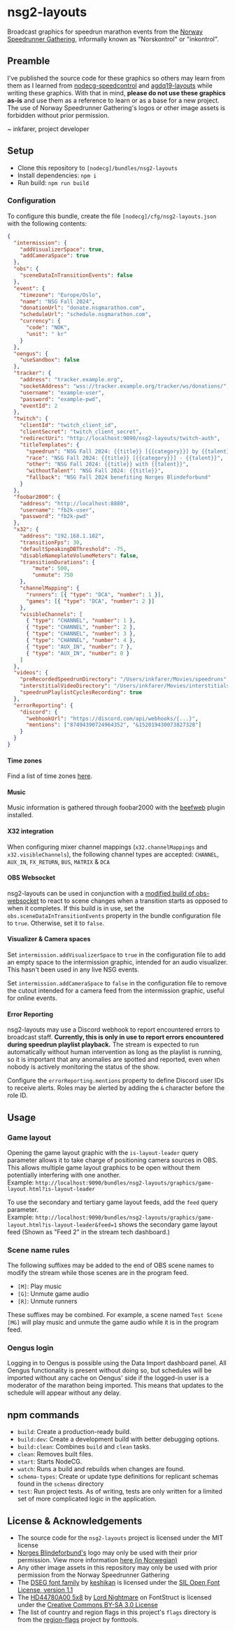 # nsg2-layouts

Broadcast graphics for speedrun marathon events from the [Norway Speedrunner Gathering](https://nsgmarathon.com/), informally known as "Norskontrol" or "inkontrol".

## Preamble

I've published the source code for these graphics so others may learn from them as I learned from 
[nodecg-speedcontrol](https://github.com/speedcontrol/nodecg-speedcontrol) and [agdq19-layouts](https://github.com/GamesDoneQuick/agdq19-layouts)
while writing these graphics. With that in mind, **please do not use these graphics as-is** and use them as a reference to learn or as a base for a new project.
The use of Norway Speedrunner Gathering's logos or other image assets is forbidden without prior permission.

~ inkfarer, project developer

## Setup

- Clone this repository to `[nodecg]/bundles/nsg2-layouts`
- Install dependencies: `npm i`
- Run build: `npm run build`

### Configuration

To configure this bundle, create the file `[nodecg]/cfg/nsg2-layouts.json` with the following contents:

```json
{
  "intermission": {
    "addVisualizerSpace": true,
    "addCameraSpace": true
  },
  "obs": {
    "sceneDataInTransitionEvents": false
  },
  "event": {
    "timezone": "Europe/Oslo",
    "name": "NSG Fall 2024",
    "donationUrl": "donate.nsgmarathon.com",
    "scheduleUrl": "schedule.nsgmarathon.com",
    "currency": {
      "code": "NOK",
      "unit": " kr"
    }
  },
  "oengus": {
    "useSandbox": false
  },
  "tracker": {
    "address": "tracker.example.org",
    "socketAddress": "wss://tracker.example.org/tracker/ws/donations/",
    "username": "example-user",
    "password": "example-pwd",
    "eventId": 2
  },
  "twitch": {
    "clientId": "twitch_client_id",
    "clientSecret": "twitch_client_secret",
    "redirectUri": "http://localhost:9090/nsg2-layouts/twitch-auth",
    "titleTemplates": {
      "speedrun": "NSG Fall 2024: {{title}} [{{category}}] by {{talent}}",
      "race": "NSG Fall 2024: {{title}} [{{category}}] - {{talent}}",
      "other": "NSG Fall 2024: {{title}} with {{talent}}",
      "withoutTalent": "NSG Fall 2024: {{title}}",
      "fallback": "NSG Fall 2024 benefiting Norges Blindeforbund"
    }
  },
  "foobar2000": {
    "address": "http://localhost:8880",
    "username": "fb2k-user",
    "password": "fb2k-pwd"
  },
  "x32": {
    "address": "192.168.1.102",
    "transitionFps": 30,
    "defaultSpeakingDBThreshold": -75,
    "disableNameplateVolumeMeters": false,
    "transitionDurations": {
        "mute": 500,
        "unmute": 750
    },
    "channelMapping": {
      "runners": [{ "type": "DCA", "number": 1 }],
      "games": [{ "type": "DCA", "number": 2 }]
    },
    "visibleChannels": [
      { "type": "CHANNEL", "number": 1 },
      { "type": "CHANNEL", "number": 2 },
      { "type": "CHANNEL", "number": 3 },
      { "type": "CHANNEL", "number": 4 },
      { "type": "AUX_IN", "number": 7 },
      { "type": "AUX_IN", "number": 8 }
    ]
  },
  "videos": {
    "preRecordedSpeedrunDirectory": "/Users/inkfarer/Movies/speedruns",
    "interstitialVideoDirectory": "/Users/inkfarer/Movies/interstitials",
    "speedrunPlaylistCyclesRecording": true
  },
  "errorReporting": {
    "discord": {
      "webhookUrl": "https://discord.com/api/webhooks/{...}",
      "mentions": ["87494390724964352", "&152019430073827328"]
    }
  }
}
```

#### Time zones

Find a list of time zones [here](https://en.wikipedia.org/wiki/List_of_tz_database_time_zones#List).

#### Music

Music information is gathered through foobar2000 with the [beefweb](https://github.com/hyperblast/beefweb) plugin installed.

#### X32 integration

When configuring mixer channel mappings (`x32.channelMappings` and `x32.visibleChannels`), the following channel types are accepted:
`CHANNEL`, `AUX_IN`, `FX_RETURN`, `BUS`, `MATRIX` & `DCA`

#### OBS Websocket

nsg2-layouts can be used in conjunction with a [modified build of obs-websocket](https://github.com/obsproject/obs-websocket/pull/1229)
to react to scene changes when a transition starts as opposed to when it completes. If this build is in use, set the
`obs.sceneDataInTransitionEvents` property in the bundle configuration file to `true`. Otherwise, set it to `false`.

#### Visualizer & Camera spaces

Set `intermission.addVisualizerSpace` to `true` in the configuration file to add an empty space to the intermission 
graphic, intended for an audio visualizer. This hasn't been used in any live NSG events.

Set `intermission.addCameraSpace` to `false` in the configuration file to remove the cutout intended for a camera feed
from the intermission graphic, useful for online events.

#### Error Reporting

nsg2-layouts may use a Discord webhook to report encountered errors to broadcast staff. 
**Currently, this is only in use to report errors encountered during speedrun playlist playback.** The stream is 
expected to run automatically without human intervention as long as the playlist is running, so it is important that any 
anomalies are spotted and reported, even when nobody is actively monitoring the status of the show.

Configure the `errorReporting.mentions` property to define Discord user IDs to receive alerts. 
Roles may be alerted by adding the `&` character before the role ID.

## Usage

### Game layout

Opening the game layout graphic with the `is-layout-leader` query parameter allows it to take charge of positioning 
camera sources in OBS. This allows multiple game layout graphics to be open without them potentially interfering with 
one another.  
Example: `http://localhost:9090/bundles/nsg2-layouts/graphics/game-layout.html?is-layout-leader`

To use the secondary and tertiary game layout feeds, add the `feed` query parameter.  
Example: `http://localhost:9090/bundles/nsg2-layouts/graphics/game-layout.html?is-layout-leader&feed=1` shows the secondary game layout feed
(Shown as "Feed 2" in the stream tech dashboard.)

### Scene name rules

The following suffixes may be added to the end of OBS scene names to modify the stream while those scenes are in the program feed.
- `[M]`: Play music
- `[G]`: Unmute game audio
- `[R]`: Unmute runners

These suffixes may be combined. For example, a scene named `Test Scene [MG]` will play music and unmute the game audio while it is in the program feed.

### Oengus login

Logging in to Oengus is possible using the Data Import dashboard panel. All Oengus functionality is present without doing 
so, but schedules will be imported without any cache on Oengus' side if the logged-in user is a moderator of the marathon 
being imported. This means that updates to the schedule will appear without any delay.

## npm commands

- `build`: Create a production-ready build.
- `build:dev`: Create a development build with better debugging options.
- `build:clean`: Combines `build` and `clean` tasks.
- `clean`: Removes built files.
- `start`: Starts NodeCG.
- `watch`: Runs a build and rebuilds when changes are found.
- `schema-types`: Create or update type definitions for replicant schemas found in the `schemas` directory
- `test`: Run project tests. As of writing, tests are only written for a limited set of more complicated logic in the application.

## License & Acknowledgements

- The source code for the `nsg2-layouts` project is licensed under the MIT license
- [Norges Blindeforbund's](https://www.blindeforbundet.no/) logo may only be used with their prior permission. View more information [here (in Norwegian)](https://www.blindeforbundet.no/designmanual/logo)
- Any other image assets in this repository may only be used with prior permission from the Norway Speedrunner Gathering
- The [DSEG font family](https://github.com/keshikan/DSEG) by [keshikan](https://github.com/keshikan) is licensed under the [SIL Open Font License, version 1.1](https://openfontlicense.org/)
- The [HD44780A00 5x8](https://fontstruct.com/fontstructions/show/1850879/hd44780a00-5x8) by [Lord Nightmare](https://fontstruct.com/fontstructors/59995/lord_nightmare) on FontStruct is licensed under the [Creative Commons BY-SA 3.0 License](https://creativecommons.org/licenses/by-sa/3.0/)
- The list of country and region flags in this project's `flags` directory is from the [region-flags](https://github.com/fonttools/region-flags) project by fonttools. 
